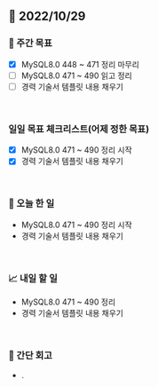 ## 📅 2022/10/29


### 👏 주간 목표

- [x] MySQL8.0 448 ~ 471 정리 마무리
- [ ] MySQL8.0 471 ~ 490 읽고 정리
- [ ] 경력 기술서 템플릿 내용 채우기

<br/>

### 일일 목표 체크리스트(어제 정한 목표)

- [x] MySQL8.0 471 ~ 490 정리 시작
- [x] 경력 기술서 템플릿 내용 채우기

<br/>

### 💯 오늘 한 일

- MySQL8.0 471 ~ 490 정리 시작
- 경력 기술서 템플릿 내용 채우기

<br/>

### 📈 내일 할 일

- MySQL8.0 471 ~ 490 정리
- 경력 기술서 템플릿 내용 채우기

<br/>

### 🤔 간단 회고

- .